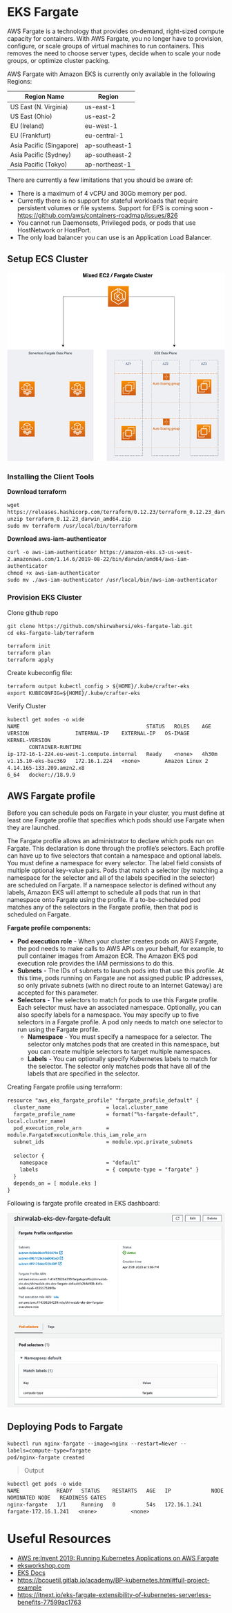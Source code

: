 # EKS Fargate

AWS Fargate is a technology that provides on-demand, right-sized compute capacity for containers. With AWS Fargate, you no longer have to provision, configure, or scale groups of virtual machines to run containers. This removes the need to choose server types, decide when to scale your node groups, or optimize cluster packing.

AWS Fargate with Amazon EKS is currently only available in the following Regions:

| Region Name | Region |
|---|---|
| US East (N. Virginia) | us-east-1 |
| US East (Ohio) | us-east-2 |
| EU (Ireland) | eu-west-1 |
| EU (Frankfurt) | eu-central-1 |
| Asia Pacific (Singapore) | ap-southeast-1 |
| Asia Pacific (Sydney) | ap-southeast-2 |
| Asia Pacific (Tokyo) | ap-northeast-1 |

There are currently a few limitations that you should be aware of:

* There is a maximum of 4 vCPU and 30Gb memory per pod.
* Currently there is no support for stateful workloads that require persistent volumes or file systems. Support for EFS is coming soon - https://github.com/aws/containers-roadmap/issues/826
* You cannot run Daemonsets, Privileged pods, or pods that use HostNetwork or HostPort.
* The only load balancer you can use is an Application Load Balancer.


## Setup ECS Cluster

![](assets/fargate-mix.png)

### Installing the Client Tools

**Download terraform**

```
wget https://releases.hashicorp.com/terraform/0.12.23/terraform_0.12.23_darwin_amd64.zip
unzip terraform_0.12.23_darwin_amd64.zip
sudo mv terraform /usr/local/bin/terraform
```

**Download aws-iam-authenticator**

```
curl -o aws-iam-authenticator https://amazon-eks.s3-us-west-2.amazonaws.com/1.14.6/2019-08-22/bin/darwin/amd64/aws-iam-authenticator
chmod +x aws-iam-authenticator
sudo mv ./aws-iam-authenticator /usr/local/bin/aws-iam-authenticator
```

### Provision EKS Cluster

Clone github repo

```
git clone https://github.com/shirwahersi/eks-fargate-lab.git
cd eks-fargate-lab/terraform
```

```
terraform init
terraform plan
terraform apply
```

Create kubeconfig file:

```
terraform output kubectl_config > ${HOME}/.kube/crafter-eks
export KUBECONFIG=${HOME}/.kube/crafter-eks
```

Verify Cluster

```
kubectl get nodes -o wide
NAME                                         STATUS   ROLES    AGE     VERSION               INTERNAL-IP    EXTERNAL-IP   OS-IMAGE         KERNEL-VERSION           
       CONTAINER-RUNTIME
ip-172-16-1-224.eu-west-1.compute.internal   Ready    <none>   4h30m   v1.15.10-eks-bac369   172.16.1.224   <none>        Amazon Linux 2   4.14.165-133.209.amzn2.x8
6_64   docker://18.9.9
```

## AWS Fargate profile

Before you can schedule pods on Fargate in your cluster, you must define at least one Fargate profile that specifies which pods should use Fargate when they are launched.

The Fargate profile allows an administrator to declare which pods run on Fargate. This declaration is done through the profile’s selectors. Each profile can have up to five selectors that contain a namespace and optional labels. You must define a namespace for every selector. The label field consists of multiple optional key-value pairs. Pods that match a selector (by matching a namespace for the selector and all of the labels specified in the selector) are scheduled on Fargate. If a namespace selector is defined without any labels, Amazon EKS will attempt to schedule all pods that run in that namespace onto Fargate using the profile. If a to-be-scheduled pod matches any of the selectors in the Fargate profile, then that pod is scheduled on Fargate.

**Fargate profile components:**

* **Pod execution role** - When your cluster creates pods on AWS Fargate, the pod needs to make calls to AWS APIs on your behalf, for example, to pull container images from Amazon ECR. The Amazon EKS pod execution role provides the IAM permissions to do this.
* **Subnets** - The IDs of subnets to launch pods into that use this profile. At this time, pods running on Fargate are not assigned public IP addresses, so only private subnets (with no direct route to an Internet Gateway) are accepted for this parameter.
* **Selectors** - The selectors to match for pods to use this Fargate profile. Each selector must have an associated namespace. Optionally, you can also specify labels for a namespace. You may specify up to five selectors in a Fargate profile. A pod only needs to match one selector to run using the Fargate profile.
    * **Namespace** - You must specify a namespace for a selector. The selector only matches pods that are created in this namespace, but you can create multiple selectors to target multiple namespaces.
    * **Labels** - You can optionally specify Kubernetes labels to match for the selector. The selector only matches pods that have all of the labels that are specified in the selector.

Creating Fargate profile using terraform:

```
resource "aws_eks_fargate_profile" "fargate_profile_default" {
  cluster_name                  = local.cluster_name
  fargate_profile_name          = format("%s-fargate-default", local.cluster_name)
  pod_execution_role_arn        = module.FargateExecutionRole.this_iam_role_arn
  subnet_ids                    = module.vpc.private_subnets

  selector {
    namespace                   = "default"
    labels                      = { compute-type = "fargate" }
  }
  depends_on = [ module.eks ]
}
```

Following is fargate profile created in EKS dashboard:

![](assets/fargate-profile.png)

## Deploying Pods to Fargate

```
kubectl run nginx-fargate --image=nginx --restart=Never --labels=compute-type=fargate
pod/nginx-fargate created
```

> Output

```
kubectl get pods -o wide
NAME            READY   STATUS    RESTARTS   AGE   IP             NODE                   NOMINATED NODE   READINESS GATES
nginx-fargate   1/1     Running   0          54s   172.16.1.241   fargate-172.16.1.241   <none>           <none>
```

# Useful Resources

* [AWS re:Invent 2019: Running Kubernetes Applications on AWS Fargate](https://www.youtube.com/watch?v=m-3tMXmWWQw)
* [eksworkshop.com](https://eksworkshop.com/)
* [EKS Docs](https://docs.aws.amazon.com/eks/latest/userguide/what-is-eks.html)
* https://bcouetil.gitlab.io/academy/BP-kubernetes.html#full-project-example
* https://itnext.io/eks-fargate-extensibility-of-kubernetes-serverless-benefits-77599ac1763




